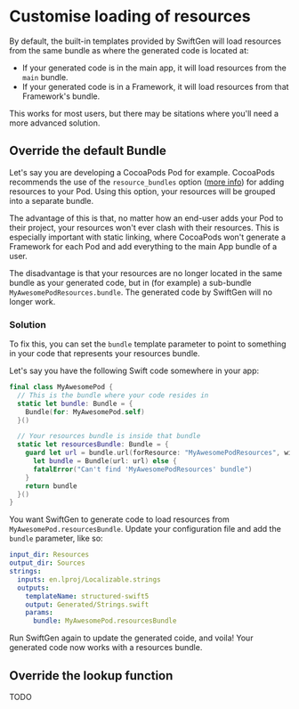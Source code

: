 # Customise loading of resources

By default, the built-in templates provided by SwiftGen will load resources from the same bundle as where the generated code is located at:
- If your generated code is in the main app, it will load resources from the `main` bundle.
- If your generated code is in a Framework, it will load resources from that Framework's bundle.

This works for most users, but there may be sitations where you'll need a more advanced solution.

## Override the default Bundle

Let's say you are developing a CocoaPods Pod for example. CocoaPods recommends the use of the `resource_bundles` option ([more info](https://guides.cocoapods.org/syntax/podspec.html#resource_bundles)) for adding resources to your Pod. Using this option, your resources will be grouped into a separate bundle.

The advantage of this is that, no matter how an end-user adds your Pod to their project, your resources won't ever clash with their resources. This is especially important with static linking, where CocoaPods won't generate a Framework for each Pod and add everything to the main App bundle of a user.

The disadvantage is that your resources are no longer located in the same bundle as your generated code, but in (for example) a sub-bundle `MyAwesomePodResources.bundle`. The generated code by SwiftGen will no longer work.

### Solution

To fix this, you can set the `bundle` template parameter to point to something in your code that represents your resources bundle.

Let's say you have the following Swift code somewhere in your app:

```swift
final class MyAwesomePod {
  // This is the bundle where your code resides in
  static let bundle: Bundle = {
    Bundle(for: MyAwesomePod.self)
  }()

  // Your resources bundle is inside that bundle
  static let resourcesBundle: Bundle = {
	guard let url = bundle.url(forResource: "MyAwesomePodResources", withExtension: "bundle"),
      let bundle = Bundle(url: url) else {
      fatalError("Can't find 'MyAwesomePodResources' bundle")
    }
    return bundle
  }()
}
```

You want SwiftGen to generate code to load resources from `MyAwesomePod.resourcesBundle`. Update your configuration file and add the `bundle` parameter, like so:

```yaml
input_dir: Resources
output_dir: Sources
strings:
  inputs: en.lproj/Localizable.strings
  outputs:
    templateName: structured-swift5
    output: Generated/Strings.swift
    params:
      bundle: MyAwesomePod.resourcesBundle
```

Run SwiftGen again to update the generated coide, and voila! Your generated code now works with a resources bundle.

## Override the lookup function

TODO
